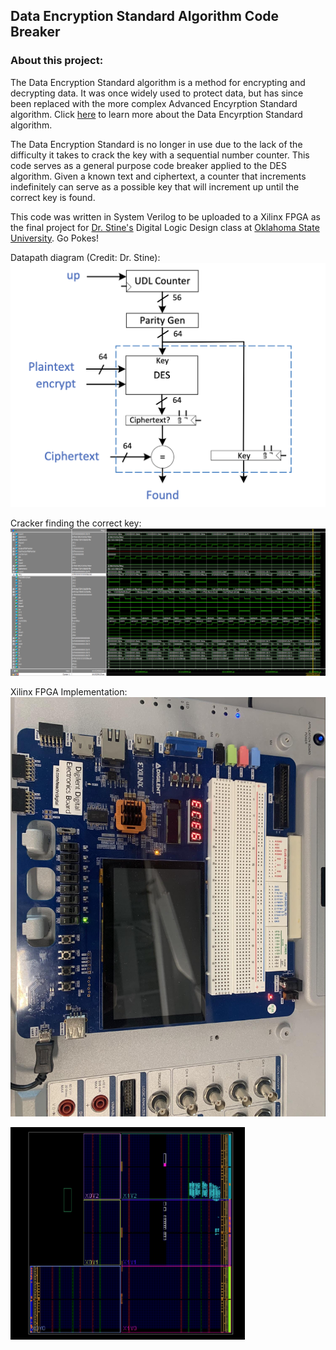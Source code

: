 ## Data Encryption Standard Algorithm Code Breaker

### About this project:

The Data Encryption Standard algorithm is a method for encrypting and decrypting data. It was once widely used to protect data, but has since been replaced with the more complex Advanced Encyrption Standard algorithm. Click [here](https://page.math.tu-berlin.de/~kant/teaching/hess/krypto-ws2006/des.htm) to learn more about the Data Encyrption Standard algorithm. 

The Data Encryption Standard is no longer in use due to the lack of the difficulty it takes to crack the key with a sequential number counter. This code serves as a general purpose code breaker applied to the DES algorithm. Given a known text and ciphertext, a counter that increments indefinitely can serve as a possible key that will increment up until the correct key is found. 

This code was written in System Verilog to be uploaded to a Xilinx FPGA as the final project for [Dr. Stine's](https://experts.okstate.edu/james.stine) Digital Logic Design class at [Oklahoma State University](https://go.okstate.edu/). Go Pokes!

Datapath diagram (Credit: Dr. Stine):
![Datapath diagram (Credit: Dr. Stine):](https://github.com/TylerGraham74/DLD-DES-Code-Breaker/blob/gh-pages/Screen%20Shot%202022-04-29%20at%202.16.34%20PM.png) 
 
Cracker finding the correct key:
![Cracker finding the correct key:](https://github.com/TylerGraham74/DLD-DES-Code-Breaker/blob/gh-pages/image6.png)

Xilinx FPGA Implementation:
![Xilinx FPGA Implementation:](https://github.com/TylerGraham74/DLD-DES-Code-Breaker/blob/gh-pages/image5.jpg)

![implementation](https://github.com/TylerGraham74/DLD_DES_Algorithm/blob/gh-pages/Capture.PNG?raw=true)
